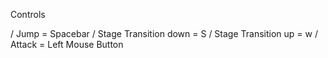 Controls

/ Jump = Spacebar
/ Stage Transition down = S
/ Stage Transition up = w
/ Attack = Left Mouse Button
